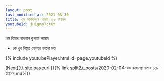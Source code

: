 ```yaml
---
layout: post
last_modified_at: 2021-03-30
title: ওম সাদাবজিনে নামায ১০৮ টাইমস
youtubeId: jH1gno7ctXY
---
```

 
 
 ওম বিস্তার লাভবান কুপায়া নামায  
 
 -  কে খুব বিস্তৃত নোনতা ভালো মত 
 
  
 
  
 
 
 
 
 
 


{% include youtubePlayer.html id=page.youtubeId %}
 
[Next]({{ site.baseurl }}{% link  split2/_posts/2020-02-04-ওম কাযালয় নামায ১০৮ টাইমস.md%})
 
